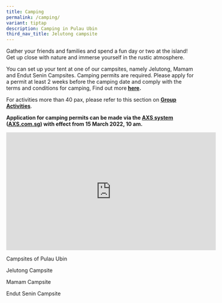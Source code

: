 ```yaml
---
title: Camping
permalink: /camping/
variant: tiptap
description: Camping in Pulau Ubin
third_nav_title: Jelutong campsite
---
```

<p>Gather your friends and families and spend a fun day or two at the island!
Get up close with nature and immerse yourself in the rustic atmosphere.&nbsp;</p>
<p>You can set up your tent at one of our campsites, namely Jelutong, Mamam
and Endut Senin Campsites. Camping permits are required. Please apply for
a permit at least 2 weeks before the camping date and comply with the terms
and conditions for camping, Find out more<strong>&nbsp;<a href="https://www.nparks.gov.sg/-/media/ubin/camping/pu---camping-permit-tc-(13jan2021).pdf" rel="noopener noreferrer nofollow" target="_blank">here</a>.</strong>
</p>
<p>For activities more than 40 pax, please refer to this section on <strong><a href="https://www.nparks.gov.sg/pulau-ubin/activities/group-activities" rel="noopener noreferrer nofollow" target="_blank">Group Activities</a></strong>.&nbsp;</p>
<p><strong>Application for camping permits can be made via the <a href="https://e-station.axs.com.sg/NParks_Camping/Internet/index.php" rel="noopener noreferrer" target="_blank">AXS system</a> (<a href="https://e-station.axs.com.sg/NParks_Camping/Internet/index.php" rel="noopener noreferrer nofollow" target="_blank">AXS.com.sg</a>) with effect from 15 March 2022, 10 am.</strong>
</p>
<div class="iframe-wrapper">
<iframe height="315" width="560" allowfullscreen="true" frameborder="0" src="https://www.youtube.com/embed/2AFUOmeFgZw?si=yXRVA8o6CjCwGxDL"></iframe>
</div>
<p>Campsites of Pulau Ubin</p>
<p>Jelutong Campsite</p>
<p>Mamam Campsite</p>
<p>Endut Senin Campsite</p>